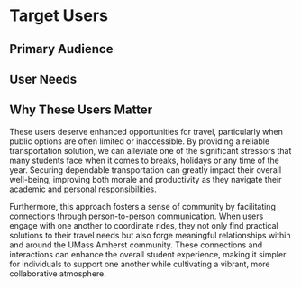 # Target Users

## Primary Audience



## User Needs



## Why These Users Matter

These users deserve enhanced opportunities for travel, particularly when public options are often limited or inaccessible. By providing a reliable transportation solution, we can alleviate one of the significant stressors that many students face when it comes to breaks, holidays or any time of the year. Securing dependable transportation can greatly impact their overall well-being, improving both morale and productivity as they navigate their academic and personal responsibilities. 

Furthermore, this approach fosters a sense of community by facilitating connections through person-to-person communication. When users engage with one another to coordinate rides, they not only find practical solutions to their travel needs but also forge meaningful relationships within and around the UMass Amherst community. These connections and interactions can enhance the overall student experience, making it simpler for individuals to support one another while cultivating a vibrant, more collaborative atmosphere.
